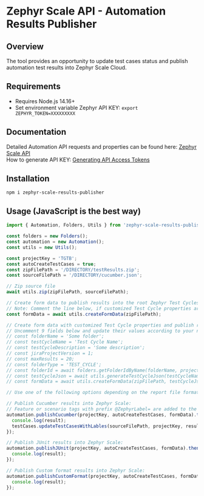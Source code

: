 # Zephyr Scale API - Automation Results Publisher

## Overview
The tool provides an opportunity to update test cases status and publish automation test results into Zephyr Scale Cloud.  

## Requirements
- Requires Node.js 14.16+
- Set environment variable Zephyr API KEY: `export ZEPHYR_TOKEN=XXXXXXXXX`

## Documentation
Detailed Automation API requests and properties can be found here: [Zephyr Scale API](https://support.smartbear.com/zephyr-scale-cloud/api-docs/#tag/Automations)   
How to generate API KEY: [Generating API Access Tokens](https://support.smartbear.com/zephyr-scale-cloud/docs/rest-api/generating-api-access-tokens.html)  


## Installation
```
npm i zephyr-scale-results-publisher
```

## Usage (JavaScript is the best way)

```javascript
import { Automation, Folders, Utils } from 'zephyr-scale-results-publisher';

const folders = new Folders();
const automation = new Automation();
const utils = new Utils();

const projectKey = 'TGTB';
const autoCreateTestCases = true;
const zipFilePath = '/DIRECTORY/testResults.zip';
const sourceFilePath = '/DIRECTORY/cucumber.json';

// Zip source file
await utils.zip(zipFilePath, sourceFilePath);

// Create form data to publish results into the root Zephyr Test Cycles folder
// Note: Comment the line below, if customized Test Cycle properties are uncommented/used.
const formData = await utils.createFormData(zipFilePath);

// Create form data with customized Test Cycle properties and publish results into a specific Zephyr Test Cycles folder
// Uncomment 9 fields below and update their values according to your needs.
// const folderName = 'Some folder';
// const testCycleName = 'Test Cycle Name';
// const testCycleDescription = 'Some description';
// const jiraProjectVersion = 1;
// const maxResults = 20;
// const folderType = 'TEST_CYCLE';
// const folderId = await folders.getFolderIdByName(folderName, projectKey, maxResults, folderType);
// const testCycleJson = await utils.generateTestCycleJson(testCycleName, testCycleDescription, jiraProjectVersion, folderId);
// const formData = await utils.createFormData(zipFilePath, testCycleJson);

// Use one of the following options depending on the report file format:

// Publish Cucumber results into Zephyr Scale:
// Feature or scenario tags with prefix @ZephyrLabel= are added to the test cases as labels. E.g. @ZephyrLabel=My_Label. My_Label will be added to the marked test case as label. 
automation.publishCucumber(projectKey, autoCreateTestCases, formData).then((result) => {
  console.log(result);
  testCases.updateTestCasesWithLables(sourceFilePath, projectKey, result.testCycle.key);
});

// Publish JUnit results into Zephyr Scale:
automation.publishJUnit(projectKey, autoCreateTestCases, formData).then((result) => {
  console.log(result);
});

// Publish Custom format results into Zephyr Scale:
automation.publishCustomFormat(projectKey, autoCreateTestCases, formData).then((result) => {
  console.log(result);
});

```
